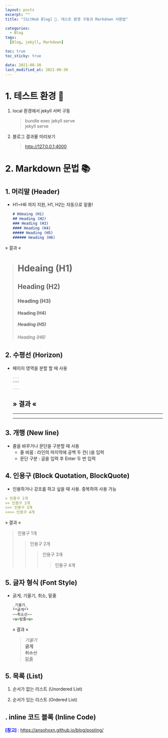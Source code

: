 ```yaml
---
layout: posts
excerpt: ""
title: "[GitHub Blog] 📂. 테스트 환경 구동과 Markdown 사용법"

categories:
  - Blog
tags:
  [Blog, jekyll, Markdown]

toc: true
toc_sticky: true

data: 2021-08-30
last_modified_at: 2021-08-30
---
```


# 1. 테스트 환경 🥼
1. local 환경에서 jekyll 서버 구동
    > bundle exec jekyll serve  
    > jekyll serve

2. 블로그 결과물 미리보기
    > http://127.0.0.1:4000


# 2. Markdown 문법 📚
## 1. 머리말 (Header)
* H1~H6 까지 지원, H1, H2는 자동으로 밑줄!
  ```markdown
  # Hdeaing (H1)
  ## Heading (H2)
  ### Heading (H3)
  #### Heading (H4)
  ##### Heading (H5)
  ###### Heading (H6)
  ```
» 결과 «
  > # Hdeaing (H1)
  > ## Heading (H2)
  > ### Heading (H3)
  > #### Heading (H4)
  > ##### Heading (H5)
  > ###### Heading (H6)

## 2. 수평선 (Horizon)
* 페이지 영역을 분할 할 때 사용
  ```markdown
  ---
  ***
  ___
  ```
  » 결과 «  
  ---
  ***
  ___


## 3. 개행 (New line)
* 줄을 바꾸거나 문단을 구분할 때 사용
  * 줄 바꿈 : 라인의 마지막에 공백 두 칸(  )을 입력  
  * 문단 구분 : 글을 입력 후 Enter 두 번 입력


## 4. 인용구 (Block Quotation, BlockQuote)
* 인용하거나 강조를 하고 싶을 때 사용. 중복하여 사용 가능
```markdown
> 인용구 1개 
>> 인용구 2개 
>>> 인용구 3개 
>>>> 인용구 4개 
```
  » 결과 «  
  > 인용구 1개 
  >> 인용구 2개 
  >>> 인용구 3개 
  >>>> 인용구 4개


## 5. 글자 형식 (Font Style)
* 굵게, 기울기, 취소, 밑줄
  ```markdown
  _기울기_
  **굵게**
  ~~취소선~~
  <u>밑줄<u>
  ```
  » 결과 «
  > _기울기_  
  > **굵게**  
  > ~~취소선~~  
  ><u>밑줄</u>  


## 5. 목록 (List)
1. 순서가 없는 리스트 (Unordered List)  

2. 순서가 있는 리스트 (Ordered List)

## . inline 코드 블록 (Inline Code)
<span style="color:blue">**[참고]** : https://ansohxxn.github.io/blog/posting/</span>

